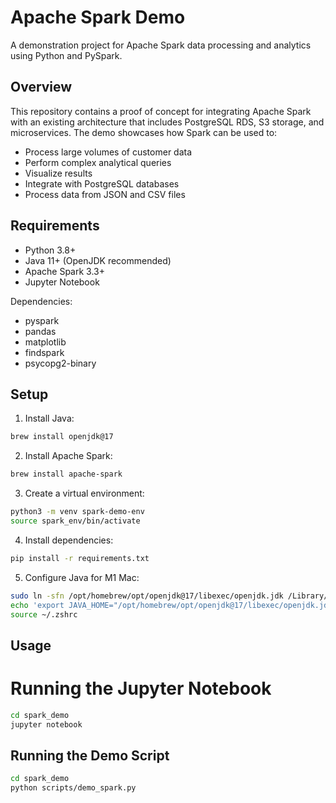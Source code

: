 # Apache Spark Demo

A demonstration project for Apache Spark data processing and analytics using Python and PySpark.

## Overview

This repository contains a proof of concept for integrating Apache Spark with an existing architecture that includes PostgreSQL RDS, S3 storage, and microservices. The demo showcases how Spark can be used to:

- Process large volumes of customer data
- Perform complex analytical queries
- Visualize results
- Integrate with PostgreSQL databases
- Process data from JSON and CSV files

## Requirements

- Python 3.8+
- Java 11+ (OpenJDK recommended)
- Apache Spark 3.3+
- Jupyter Notebook

Dependencies:
- pyspark
- pandas
- matplotlib
- findspark
- psycopg2-binary

## Setup

1. Install Java:
```bash
brew install openjdk@17
```

2. Install Apache Spark:
```bash
brew install apache-spark
```

3. Create a virtual environment:

```bash
python3 -m venv spark-demo-env
source spark_env/bin/activate
```
4. Install dependencies:
```bash
pip install -r requirements.txt
```
5. Configure Java for M1 Mac:

```bash
sudo ln -sfn /opt/homebrew/opt/openjdk@17/libexec/openjdk.jdk /Library/Java/JavaVirtualMachines/openjdk-17.jdk
echo 'export JAVA_HOME="/opt/homebrew/opt/openjdk@17/libexec/openjdk.jdk/Contents/Home"' >> ~/.zshrc
source ~/.zshrc
```

## Usage
# Running the Jupyter Notebook
```bash
cd spark_demo
jupyter notebook
```

## Running the Demo Script
```bash
cd spark_demo
python scripts/demo_spark.py
```